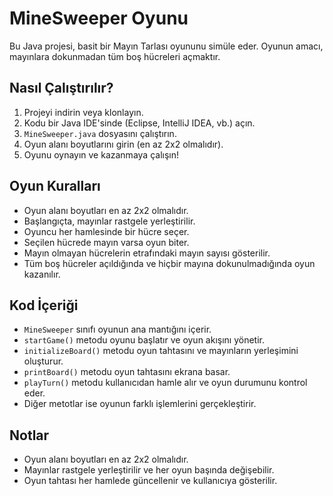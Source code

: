 # MineSweeper Oyunu

Bu Java projesi, basit bir Mayın Tarlası oyununu simüle eder. Oyunun amacı, mayınlara dokunmadan tüm boş hücreleri açmaktır.

## Nasıl Çalıştırılır?

1. Projeyi indirin veya klonlayın.
2. Kodu bir Java IDE'sinde (Eclipse, IntelliJ IDEA, vb.) açın.
3. `MineSweeper.java` dosyasını çalıştırın.
4. Oyun alanı boyutlarını girin (en az 2x2 olmalıdır).
5. Oyunu oynayın ve kazanmaya çalışın!

## Oyun Kuralları

- Oyun alanı boyutları en az 2x2 olmalıdır.
- Başlangıçta, mayınlar rastgele yerleştirilir.
- Oyuncu her hamlesinde bir hücre seçer.
- Seçilen hücrede mayın varsa oyun biter.
- Mayın olmayan hücrelerin etrafındaki mayın sayısı gösterilir.
- Tüm boş hücreler açıldığında ve hiçbir mayına dokunulmadığında oyun kazanılır.

## Kod İçeriği

- `MineSweeper` sınıfı oyunun ana mantığını içerir.
- `startGame()` metodu oyunu başlatır ve oyun akışını yönetir.
- `initializeBoard()` metodu oyun tahtasını ve mayınların yerleşimini oluşturur.
- `printBoard()` metodu oyun tahtasını ekrana basar.
- `playTurn()` metodu kullanıcıdan hamle alır ve oyun durumunu kontrol eder.
- Diğer metotlar ise oyunun farklı işlemlerini gerçekleştirir.

## Notlar

- Oyun alanı boyutları en az 2x2 olmalıdır.
- Mayınlar rastgele yerleştirilir ve her oyun başında değişebilir.
- Oyun tahtası her hamlede güncellenir ve kullanıcıya gösterilir.
